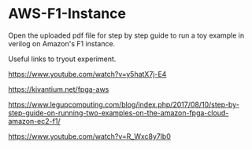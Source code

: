 # AWS-F1-Instance

Open the uploaded pdf file for step by step guide to run a toy example in verilog on Amazon's F1 instance.

Useful links to tryout experiment. 

https://www.youtube.com/watch?v=y5hatX7j-E4

https://kivantium.net/fpga-aws

https://www.legupcomputing.com/blog/index.php/2017/08/10/step-by-step-guide-on-running-two-examples-on-the-amazon-fpga-cloud-amazon-ec2-f1/

https://www.youtube.com/watch?v=R_Wxc8y7lb0 

